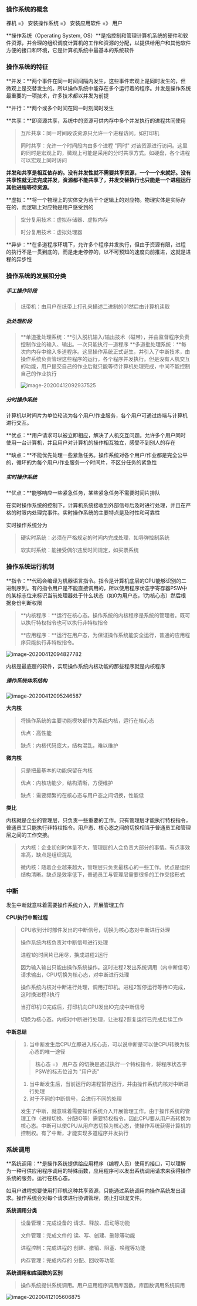### 操作系统的概念

裸机  =》  安装操作系统  =》  安装应用软件  =》  用户

**操作系统（Operating System, OS）**是指控制和管理计算机系统的硬件和软件资源，并合理的组织调度计算机的工作和资源的分配，以提供给用户和其他软件方便的接口和环境，它是计算机系统中最基本的系统软件

### 操作系统的特征

**并发：**两个事件在同一时间间隔内发生，这些事件宏观上是同时发生的，但微观上是交替发生的。所以操作系统中能存在多个运行着的程序。并发是操作系统最重要的一项技术，许多技术都以并发为前提

**并行：**两个或多个时间在同一时刻同时发生

**共享：**即资源共享，系统中的资源可供内存中多个并发执行的进程共同使用

> 互斥共享：同一时间段该资源只允许一个进程访问。如打印机
>
> 同时共享：允许一个时间段内由多个进程 "同时"  对该资源进行访问。这里的同时是宏观上的，微观上可能是采用的分时共享方式。如硬盘，各个进程可以宏观上同时访问

**并发和共享是相互依存的。没有并发性就不需要共享资源，一个一个来就好。没有共享性就无法完成并发，资源都不能共享了，并发交替执行也只能是一个进程运行其他进程等待资源。**

**虚拟：**将一个物理上的实体变为若干个逻辑上的对应物。物理实体是实际存在的，而逻辑上对应物是用户感受到的

> 空分复用技术：虚拟存储器、虚拟内存
>
> 时分复用技术：虚拟处理器

**异步：**在多道程序环境下，允许多个程序并发执行，但由于资源有限，进程的执行不是一贯到底的，而是走走停停的，以不可预知的速度向前推进，这就是进程的异步性

### 操作系统的发展和分类

##### 手工操作阶段

> 纸带机：由用户在纸带上打孔来描述二进制的01然后由计算机读取

##### 批处理阶段

> **单道批处理系统：**引入脱机输入/输出技术（磁带），并由监督程序负责控制作业的输入、输出。一次只能执行一道程序
> **多道批处理系统：**每次向内存中输入多道程序。这里操作系统正式诞生，并引入了中断技术，由操作系统负责管理这些程序的运行，各个程序并发执行。但是没有人机交互的功能，用户提交自己的作业后就只能等待计算机处理完成，中间不能控制自己的作业执行
>
> ![image-20200412092937525](C:\Users\Administrator\Desktop\oooooo\操作系统\图片\image-20200412092937525.png)

##### 分时操作系统

计算机以时间片为单位轮流为各个用户/作业服务，各个用户可通过终端与计算机进行交互。

**优点：**用户请求可以被立即相应，解决了人机交互问题。允许多个用户同时使用一台计算机，并且用户对计算机的操作相互独立，感受不到别人的存在

**缺点：**不能优先处理一些紧急任务。操作系统对各个用户/作业都是完全公平的，循环的为每个用户/作业服务一个时间片，不区分任务的紧急性

##### 实时操作系统

**优点：**能够响应一些紧急任务，某些紧急任务不需要时间片排队

在实时操作系统的控制下，计算机系统接收到外部信号后及时进行处理，并且在严格的时限内处理完事件。实时操作系统的主要特点是及时性和可靠性

实时操作系统分为

> 硬实时系统：必须在严格规定的时间内完成处理，如导弹控制系统
>
> 软实时系统：能接受偶尔违反时间规定，如买票系统

### 操作系统运行机制

**指令：**代码会编译为机器语言指令。指令是计算机底层的CPU能够识别的二进制序列。有的指令用户是不能直接调用的，所以使用程序状态字寄存器PSW中的某标志位来标识当前处理器处于什么状态（如0为用户态，1为核心态）然后根据身份判断权限

> **内核程序：**运行在核心态。操作系统的内核程序是系统的管理者。既可以执行特权指令也可以执行非特权指令
>
> **应用程序：**运行在用户态，为保证操作系统能安全运行，普通的应用程序只能执行非特权指令。

![image-20200412094827782](C:\Users\Administrator\Desktop\oooooo\操作系统\图片\image-20200412094827782.png)

内核是最底层的软件，实现操作系统内核功能的那些程序就是内核程序

##### 操作系统体系结构

![image-20200412095246587](C:\Users\Administrator\Desktop\oooooo\操作系统\图片\image-20200412095246587.png)

**大内核**

> 将操作系统的主要功能模块都作为系统内核，运行在核心态
>
> 优点：高性能
>
> 缺点：内核代码庞大，结构混乱，难以维护

**微内核**

> 只是把最基本的功能保留在内核
>
> 优点：内核功能少，结构清晰，方便维护
>
> 缺点：需要频繁的在核心态与用户态之间切换，性能低

**类比**

内核就是企业的管理层，只负责一些重要的工作。只有管理层才能执行特权指令，普通员工只能执行非特权指令。用户态、核心态之间的切换相当于普通员工和管理层之间的工作交接。

> 大内核：企业初创时体量不大，管理层的人会负责大部分的事情。有点事效率高，缺点是组织混乱
>
> 微内核：随着企业越来越大，管理层只负责最核心的一些工作。优点是组织结构清晰。缺点是效率低下，普通员工与管理层需要很多的工作交接形式

### 中断

发生中断就意味着需要操作系统介入，开展管理工作

**CPU执行中断过程**

>  CPU收到计时部件发出的中断信号，切换为核心态对中断进行处理
>
> 操作系统内核负责对中断信号进行处理
>
> 进程1的时间片已用尽，换成进程2运行
>
> 因为输入输出只能由操作系统操作。这时进程2发出系统调用（内中断信号）请求输出，CPU切换为核心态，对中断进行处理
>
> 操作系统内核对中断进行处理，调用打印机。进程2暂停运行等待IO完成，这时换进程3执行
>
> 当打印机IO完成后，打印机向CPU发出IO完成中断信号
>
> 切换为核心态。内核对中断进行处理，让进程2恢复运行已完成后续工作

**中断总结**

> 1. 当中断发生后CPU立即进入核心态，可以说中断是可以使CPU转换为核心态的唯一途径
>
> > 核心态 =》 用户态 的切换是通过执行一个特权指令，将程序状态字PSW的标志位设为 "用户态"
>
> 1. 当中断发生后，当前运行的进程暂停运行，并由操作系统内核对中断进行处理
> 2. 对于不同的中断信号，会进行不同的处理
>
> 发生了中断，就意味着需要操作系统介入开展管理工作。由于操作系统的管理工作（进程切换、分配IO等）需要特权指令，因此CPU要从用户态转换为核心态。中断可以使CPU从用户态切换为核心态，使操作系统获得计算机的控制权。有了中断，才能实现多道程序并发执行

### 系统调用

**系统调用：**是操作系统提供给应用程序（编程人员）使用的接口，可以理解为一种可供应用程序调用的特殊函数，应用程序可以发出系统调用请求来获得操作系统的服务。运行在核心态。

如用户进程想要使用打印机这种共享资源，只能通过系统调用向操作系统发出请求。操作系统会对每个请求进行协调管理，防止打印混文件。

**系统调用分类**

> 设备管理：完成设备的 请求、释放、启动等功能
>
> 文件管理：完成文件的 读、写、创建、删除等功能
>
> 进程控制：完成进程的 创建、撤销、阻塞、唤醒等功能
>
> 内存管理：完成内存的 分配、回收等功能

**系统调用和库函数的区别**

> 操作系统提供系统调用。用户应用程序调用库函数，库函数调用系统调用

![image-20200412105606875](C:\Users\Administrator\Desktop\oooooo\操作系统\图片\image-20200412105606875.png)
